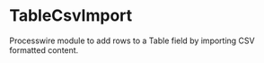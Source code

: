 TableCsvImport
==============

Processwire module to add rows to a Table field by importing CSV formatted content.
